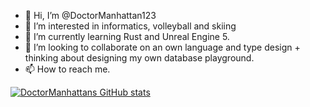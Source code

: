 - 👋 Hi, I’m @DoctorManhattan123
- 👀 I’m interested in informatics, volleyball and skiing
- 🌱 I’m currently learning Rust and Unreal Engine 5.
- 💞️ I’m looking to collaborate on an own language and type design + thinking about designing my own database playground.
- 📫 How to reach me. 

[![DoctorManhattans GitHub stats](https://github-readme-stats.vercel.app/api?username=DoctorManhattan123)](https://github.com/anuraghazra/github-readme-stats)

<!---
DoctorManhattan123/DoctorManhattan123 is a ✨ special ✨ repository because its `README.md` (this file) appears on your GitHub profile.
You can click the Preview link to take a look at your changes.
--->
